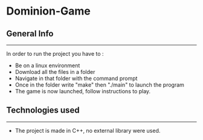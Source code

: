 # Dominion-Game
###
## General Info

***
In order to run the project you have to : 
* Be on a linux environment
* Download all the files in a folder
* Navigate in that folder with the command prompt
* Once in the folder write "make" then "./main" to launch the program
* The game is now launched, follow instructions to play.


## Technologies used
***
* The project is made in C++, no external library were used.
